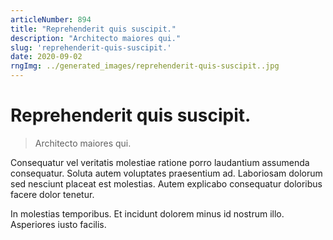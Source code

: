 ```yaml
---
articleNumber: 894
title: "Reprehenderit quis suscipit."
description: "Architecto maiores qui."
slug: 'reprehenderit-quis-suscipit.'
date: 2020-09-02
rngImg: ../generated_images/reprehenderit-quis-suscipit..jpg
---
```


# Reprehenderit quis suscipit.

> Architecto maiores qui.

Consequatur vel veritatis molestiae ratione porro laudantium assumenda consequatur. Soluta autem voluptates praesentium ad. Laboriosam dolorum sed nesciunt placeat est molestias. Autem explicabo consequatur doloribus facere dolor tenetur.
 In molestias temporibus. Et incidunt dolorem minus id nostrum illo. Asperiores iusto facilis.

